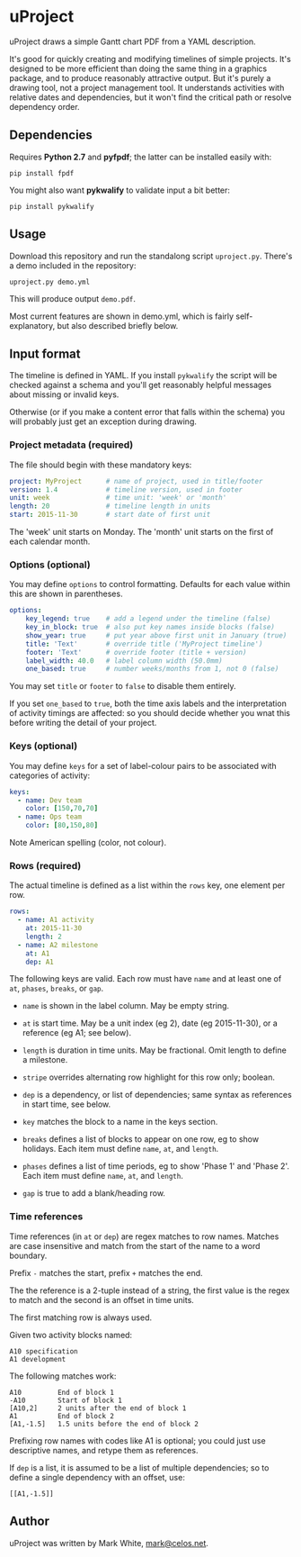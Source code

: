 # uProject

uProject draws a simple Gantt chart PDF from a YAML description.

It's good for quickly creating and modifying timelines of simple
projects. It's designed to be more efficient than doing the same thing
in a graphics package, and to produce reasonably attractive output.
But it's purely a drawing tool, not a project management tool.  It
understands activities with relative dates and dependencies, but it
won't find the critical path or resolve dependency order.

## Dependencies

Requires **Python 2.7** and **pyfpdf**; the latter can be installed
easily with:

    pip install fpdf

You might also want **pykwalify** to validate input a bit better:

    pip install pykwalify

## Usage

Download this repository and run the standalong script
`uproject.py`. There's a demo included in the repository:

    uproject.py demo.yml

This will produce output `demo.pdf`.

Most current features are shown in demo.yml, which is fairly
self-explanatory, but also described briefly below.

## Input format

The timeline is defined in YAML. If you install `pykwalify` the script
will be checked against a schema and you'll get reasonably helpful
messages about missing or invalid keys.

Otherwise (or if you make a content error that falls within the
schema) you will probably just get an exception during drawing.

### Project metadata (required)

The file should begin with these mandatory keys:

```yaml
project: MyProject      # name of project, used in title/footer
version: 1.4            # timeline version, used in footer
unit: week              # time unit: 'week' or 'month'
length: 20              # timeline length in units
start: 2015-11-30       # start date of first unit
```

The 'week' unit starts on Monday. The 'month' unit starts on the first
of each calendar month.

### Options (optional)

You may define `options` to control formatting. Defaults for each
value within this are shown in parentheses.

```yaml
options:
    key_legend: true    # add a legend under the timeline (false)
    key_in_block: true  # also put key names inside blocks (false)
    show_year: true     # put year above first unit in January (true)
    title: 'Text'       # override title ('MyProject timeline')
    footer: 'Text'      # override footer (title + version)
    label_width: 40.0   # label column width (50.0mm)
    one_based: true     # number weeks/months from 1, not 0 (false)
```

You may set `title` or `footer` to `false` to disable them entirely.

If you set `one_based` to `true`, both the time axis labels and the
interpretation of activity timings are affected: so you should decide
whether you wnat this before writing the detail of your project.

### Keys (optional)

You may define `keys` for a set of label-colour pairs to be
associated with categories of activity:

```yaml
keys:
  - name: Dev team
    color: [150,70,70]
  - name: Ops team
    color: [80,150,80]
```

Note American spelling (color, not colour).

### Rows (required)

The actual timeline is defined as a list within the `rows` key, one
element per row.

```yaml
rows:
  - name: A1 activity
    at: 2015-11-30
    length: 2
  - name: A2 milestone
    at: A1
    dep: A1
```

The following keys are valid. Each row must have `name` and at least
one of `at`, `phases`, `breaks`, or `gap`.

  - `name` is shown in the label column. May be empty string.

  - `at` is start time. May be a unit index (eg 2), date (eg
    2015-11-30), or a reference (eg A1; see below).

  - `length` is duration in time units. May be fractional. Omit
    length to define a milestone.

  - `stripe` overrides alternating row highlight for this row only;
    boolean.

  - `dep` is a dependency, or list of dependencies; same syntax as
    references in start time, see below.

  - `key` matches the block to a name in the keys section.

  - `breaks` defines a list of blocks to appear on one row, eg to show
    holidays. Each item must define `name`, `at`, and `length`.

  - `phases` defines a list of time periods, eg to show 'Phase 1' and
    'Phase 2'. Each item must define `name`, `at`, and `length`.

  - `gap` is true to add a blank/heading row.

### Time references

Time references (in `at` or `dep`) are regex matches to row names.
Matches are case insensitive and match from the start of the name to a
word boundary.

Prefix `-` matches the start, prefix `+` matches the end.

The the reference is a 2-tuple instead of a string, the first value is
the regex to match and the second is an offset in time units.

The first matching row is always used.

Given two activity blocks named:

    A10 specification
    A1 development

The following matches work:

    A10         End of block 1
    -A10        Start of block 1
    [A10,2]     2 units after the end of block 1
    A1          End of block 2
    [A1,-1.5]   1.5 units before the end of block 2

Prefixing row names with codes like A1 is optional; you could just use
descriptive names, and retype them as references.

If `dep` is a list, it is assumed to be a list of multiple
dependencies; so to define a single dependency with an offset, use:

    [[A1,-1.5]]

## Author

uProject was written by Mark White, <mark@celos.net>.
